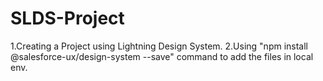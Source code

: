 # SLDS-Project

1.Creating a Project using Lightning Design System.
2.Using "npm install @salesforce-ux/design-system --save" command to add the files in local env.
